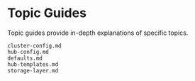 # Topic Guides
Topic guides provide in-depth explanations of specific topics.

```{toctree}
cluster-config.md
hub-config.md
defaults.md
hub-templates.md
storage-layer.md
```
